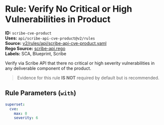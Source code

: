 # Rule: Verify No Critical or High Vulnerabilities in Product  
**ID:** `scribe-cve-product`  
**Uses:** `api/scribe-api-cve-product@v2/rules`  
**Source:** [v2/rules/api/scribe-api-cve-product.yaml](https://github.com/scribe-public/sample-policies/v2/rules/api/scribe-api-cve-product.yaml)  
**Rego Source:** [scribe-api.rego](https://github.com/scribe-public/sample-policies/v2/rules/api/scribe-api.rego)  
**Labels:** SCA, Blueprint, Scribe  

Verify via Scribe API that there no critical or high severity vulnerabilities in any deliverable component of the product.

> Evidence for this rule **IS NOT** required by default but is recommended.


## Rule Parameters (`with`)  
```yaml
superset:
  cve:
    max: 0
    severity: 6
```

